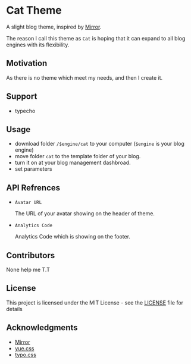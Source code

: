 # Cat Theme

A slight blog theme, inspired by [Mirror](https://github.com/LoeiFy/Mirror).

The reason I call this theme as `Cat` is hoping that it can expand to all blog engines with its flexibility.



## Motivation

As there is no theme which meet my needs, and then I create it.



## Support

- typecho



## Usage

- download folder `/$engine/cat` to your computer (`$engine` is your blog engine)
- move  folder `cat` to the template folder of your blog.
- turn it on at your blog management dashbroad.
- set parameters



## API Refrences

- `Avatar URL`

  The URL of your avatar showing on the header of theme.

- `Analytics Code`

  Analytics Code which is showing on the footer.



## Contributors

None help me T.T



## License

This project is licensed under the MIT License - see the [LICENSE](https://github.com/Kilerd/Cat/blob/master/LICENSE) file for details



## Acknowledgments

- [Mirror](https://github.com/LoeiFy/Mirror)
- [yue.css](https://github.com/lepture/yue.css)
- [typo.css](https://github.com/sofish/typo.css)

